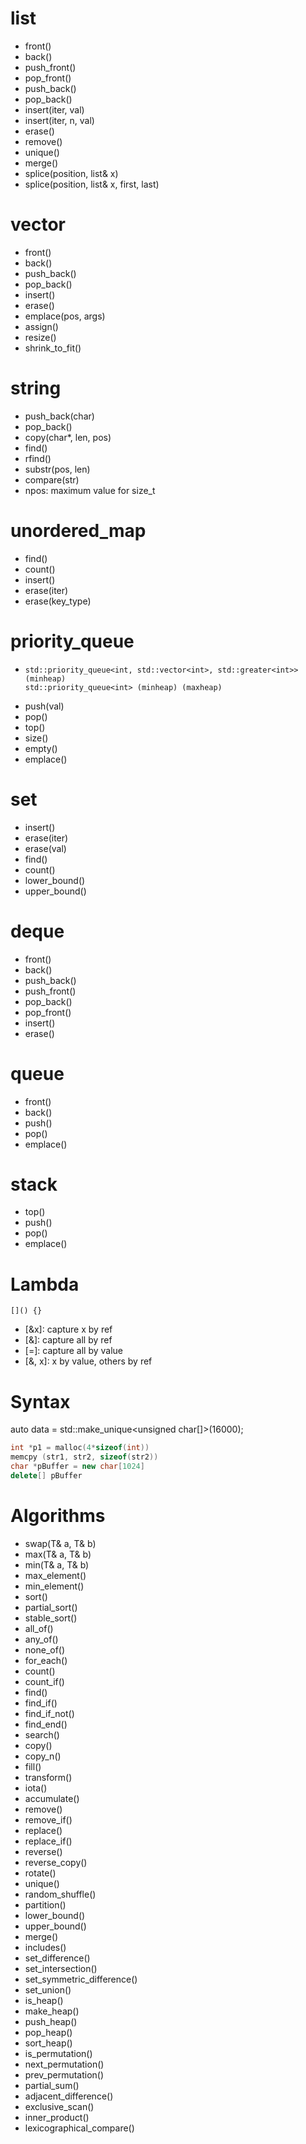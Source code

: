 # list
- front()
- back()
- push_front()
- pop_front()
- push_back()
- pop_back()
- insert(iter, val)
- insert(iter, n, val)
- erase()
- remove()
- unique()
- merge()
- splice(position, list& x)
- splice(position, list& x, first, last)

# vector
- front()
- back()
- push_back()
- pop_back()
- insert()
- erase()
- emplace(pos, args)
- assign()
- resize()
- shrink_to_fit()


# string
- push_back(char)
- pop_back()
- copy(char*, len, pos)
- find()
- rfind()
- substr(pos, len)
- compare(str)
- npos: maximum value for size_t

# unordered_map
- find()
- count()
- insert()
- erase(iter)
- erase(key_type)

# priority_queue
- ```
  std::priority_queue<int, std::vector<int>, std::greater<int>> (minheap)
  std::priority_queue<int> (minheap) (maxheap)
  ```
- push(val)
- pop()
- top()
- size()
- empty()
- emplace()

# set
- insert()
- erase(iter)
- erase(val)
- find()
- count()
- lower_bound()
- upper_bound()

# deque
- front()
- back()
- push_back()
- push_front()
- pop_back()
- pop_front()
- insert()
- erase()

# queue
- front()
- back()
- push()
- pop()
- emplace()

# stack
- top()
- push()
- pop()
- emplace()

# Lambda

  `[]() {}`

- [&x]: capture x by ref
- [&]: capture all by ref
- [=]: capture all by value
- [&, x]: x by value, others by ref

# Syntax

auto data = std::make_unique<unsigned char[]>(16000);

```c++
int *p1 = malloc(4*sizeof(int))
memcpy (str1, str2, sizeof(str2))
char *pBuffer = new char[1024]
delete[] pBuffer
```

# Algorithms
- swap(T& a, T& b)
- max(T& a, T& b)
- min(T& a, T& b)
- max_element()
- min_element()
- sort()
- partial_sort()
- stable_sort()
- all_of()
- any_of()
- none_of()
- for_each()
- count()
- count_if()
- find()
- find_if()
- find_if_not()
- find_end()
- search()
- copy()
- copy_n()
- fill()
- transform()
- iota()
- accumulate()
- remove()
- remove_if()
- replace()
- replace_if()
- reverse()
- reverse_copy()
- rotate()
- unique()
- random_shuffle()
- partition()
- lower_bound()
- upper_bound()
- merge()
- includes()
- set_difference()
- set_intersection()
- set_symmetric_difference()
- set_union()
- is_heap()
- make_heap()
- push_heap()
- pop_heap()
- sort_heap()
- is_permutation()
- next_permutation()
- prev_permutation()
- partial_sum()
- adjacent_difference()
- exclusive_scan()
- inner_product()
- lexicographical_compare()

  

